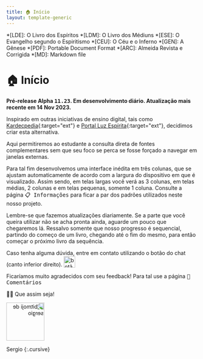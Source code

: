 ```yaml
---
title: 🏠 Início
layout: template-generic
---
```


*[LDE]: O Livro dos Espíritos
*[LDM]: O Livro dos Médiuns
*[ESE]: O Evangelho segundo o Espiritismo
*[CEU]: O Céu e o Inferno
*[GEN]: A Gênese
*[PDF]: Portable Document Format
*[ARC]: Almeida Revista e Corrigida
*[MD]: Markdown file

# 🏠 Início

**Pré-release Alpha <kbd>11.23</kbd>. Em desenvolvimento diário. Atualização mais recente em 14 Nov 2023.**

Inspirado em outras iniciativas de ensino digital, tais como [Kardecpedia](https://kardecpedia.com/pt){:target="ext"} e [Portal Luz Espírita](https://www.luzespirita.org.br/){:target="ext"}, decidimos criar esta alternativa.

Aqui permitiremos ao estudante a consulta direta de fontes complementares sem que seu foco se perca se fosse forçado a navegar em janelas externas. 

Para tal fim desenvolvemos uma interface inédita em três colunas, que se ajustam automaticamente de acordo com a largura do dispositivo em que é visualizado. Assim sendo, em telas largas você verá as 3 colunas, em telas médias, 2 colunas e em telas pequenas, somente 1 coluna. Consulte a página <kbd>📋 Informações</kbd> para ficar a par dos padrões utilizados neste nosso projeto.

Lembre-se que fazemos atualizações diariamente. Se a parte que você queira utilizar não se acha pronta ainda, aguarde um pouco que chegaremos lá. Ressalvo somente que nosso progresso é sequencial, partindo do começo de um livro, chegando até o fim do mesmo, para então começar o próximo livro da sequência.

Caso tenha alguma dúvida, entre em contato utilizando o botão do chat (canto inferior direito). <img src="../framework/crisp-logo.svg" width="30" height="30" alt="botão do crisp chat" style="all: unset; height: 30px; vertical-align: text-bottom;">

Ficaríamos muito agradecidos com seu feedback! Para tal use a página <kbd>💌 Comentários</kbd>

🙏🏼 Que assim seja!

<img src="../framework/baldy.webp" width="100" height="100" alt="bitmoji de sergio" style="all: unset; background-color: transparent !important ; width: 100px; transform: scaleX(-1)">

Sergio
{:.cursive}

<p>&nbsp;</p>
<p>&nbsp;</p>